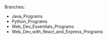 Branches:
  - Java_Programs
  - Python_Programs
  - Web_Dev_Essentials_Programs
  - Web_Dev_with_React_and_Express_Programs

